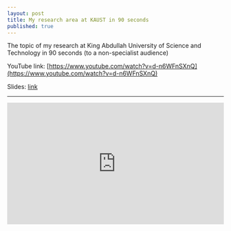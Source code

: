 ```yaml
---
layout: post
title: My research area at KAUST in 90 seconds
published: true
---
```


The topic of my research at King Abdullah University of Science and Technology in 90 seconds (to a non-specialist audience)

YouTube link: [https://www.youtube.com/watch?v=d-n6WFnSXnQ](https://www.youtube.com/watch?v=d-n6WFnSXnQ)

Slides: [link](https://github.com/burlachenkok/presentations_bruziuz/blob/master/wep2021_kburlachenko_research/90-seconds-presentation.pdf)

---

<div>
  <div style="position:relative;padding-top:56.25%;">
    <iframe src="https://www.youtube.com/embed/d-n6WFnSXnQ" frameborder="0" allowfullscreen
      style="position:absolute;top:0;left:0;width:100%;height:100%;"></iframe>
  </div>
</div>
